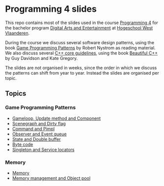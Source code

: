 # Programming 4 slides

This repo contains most of the slides used in the course [Programming 4](https://www.digitalartsandentertainment.be/page/51/Programming+4) for the bachelor program [Digital Arts and Entertainment](https://www.digitalartsandentertainment.be) at [Hogeschool West Vlaanderen](https://www.howest.be).

During the course we discuss several software design patterns, using the book [Game Programming Patterns](https://gameprogrammingpatterns.com/) by Robert Nystrom as reading material. We also discuss several [C++ core guidelines](https://isocpp.github.io/CppCoreGuidelines/CppCoreGuidelines), using the book [Beautiful C++](https://www.oreilly.com/library/view/beautiful-c-30/9780137647767/) by Guy Davidson and Kate Gregory.

The slides are not organised in weeks, since the order in which we discuss the patterns can shift from year to year. Instead the slides are organised per topic.

## Topics

### Game Programming Patterns

- [Gameloop, Update method and Component](https://avadae.github.io/programming4/gameloop_updatemethod_component/gameloop_updatemethod_component.html)
- [Scenegraph and Dirty flag](https://avadae.github.io/programming4/scenegraph_dirtyflag/scenegraph_dirtyflag.html)
- [Command and Pimpl](https://avadae.github.io/programming4/command_pimpl/command_pimpl.html)
- [Observer and Event queue](https://avadae.github.io/programming4/observer_eventqueue/observer_eventqueue.html)
- [State and Double buffer](https://avadae.github.io/programming4/state_doublebuffer/state_doublebuffer.html)
- [Byte code](https://avadae.github.io/programming4/bytecode/bytecode.html)
- [Singleton and Service locators](https://avadae.github.io/programming4/sound_services/sound_services.html)

### Memory

- [Memory](https://avadae.github.io/programming4/trashthecache/trashthecache.html)
- [Memory management and Object pool](https://avadae.github.io/programming4/memorymanagement/memorymanagement.html)

